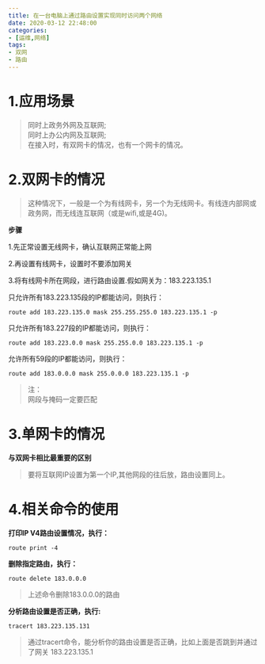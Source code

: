 ```yaml
---
title: 在一台电脑上通过路由设置实现同时访问两个网络
date: 2020-03-12 22:48:00
categories:
- [运维,网络]
tags:
- 双网
- 路由
---
```


# 1.应用场景
>同时上政务外网及互联网;  
同时上办公内网及互联网;  
在接入时，有双网卡的情况，也有一个网卡的情况。

# 2.双网卡的情况
>这种情况下，一般是一个为有线网卡，另一个为无线网卡。有线连内部网或政务网，而无线连互联网（或是wifi,或是4G)。

**步骤**

1.先正常设置无线网卡，确认互联网正常能上网

2.再设置有线网卡，设置时不要添加网关

3.将有线网卡所在网段，进行路由设置.假如网关为：183.223.135.1

只允许所有183.223.135段的IP都能访问，则执行：
```shell
route add 183.223.135.0 mask 255.255.255.0 183.223.135.1 -p 
```

只允许所有183.227段的IP都能访问，则执行：
```shell
route add 183.223.0.0 mask 255.255.0.0 183.223.135.1 -p 
```

允许所有59段的IP都能访问，则执行：
```shell
route add 183.0.0.0 mask 255.0.0.0 183.223.135.1 -p 
```
>注：  
网段与掩码一定要匹配

# 3.单网卡的情况

**与双网卡相比最重要的区别**

>要将互联网IP设置为第一个IP,其他网段的往后放，路由设置同上。

# 4.相关命令的使用

**打印IP V4路由设置情况，执行：**
```shell
route print -4
```
**删除指定路由，执行：**
```shell
route delete 183.0.0.0 
```
>上述命令删除183.0.0.0的路由

**分析路由设置是否正确，执行:**
```shell
tracert 183.223.135.131
```
>通过tracert命令，能分析你的路由设置是否正确，比如上面是否跳到并通过了网关 183.223.135.1

